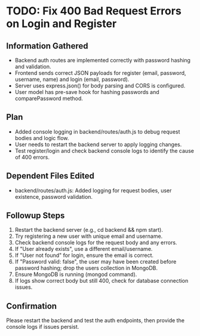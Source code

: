 # TODO: Fix 400 Bad Request Errors on Login and Register

## Information Gathered
- Backend auth routes are implemented correctly with password hashing and validation.
- Frontend sends correct JSON payloads for register (email, password, username, name) and login (email, password).
- Server uses express.json() for body parsing and CORS is configured.
- User model has pre-save hook for hashing passwords and comparePassword method.

## Plan
- Added console logging in backend/routes/auth.js to debug request bodies and logic flow.
- User needs to restart the backend server to apply logging changes.
- Test register/login and check backend console logs to identify the cause of 400 errors.

## Dependent Files Edited
- backend/routes/auth.js: Added logging for request bodies, user existence, password validation.

## Followup Steps
1. Restart the backend server (e.g., cd backend && npm start).
2. Try registering a new user with unique email and username.
3. Check backend console logs for the request body and any errors.
4. If "User already exists", use a different email/username.
5. If "User not found" for login, ensure the email is correct.
6. If "Password valid: false", the user may have been created before password hashing; drop the users collection in MongoDB.
7. Ensure MongoDB is running (mongod command).
8. If logs show correct body but still 400, check for database connection issues.

## Confirmation
Please restart the backend and test the auth endpoints, then provide the console logs if issues persist.

